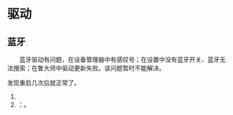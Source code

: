 # 驱动

## 蓝牙

&emsp;&emsp;蓝牙驱动有问题，在设备管理器中有感叹号；在设置中没有蓝牙开关、蓝牙无法搜索；在鲁大师中驱动更新失败。该问题暂时不能解决。

发现重启几次后就正常了。

1. 
2.  []()：。
